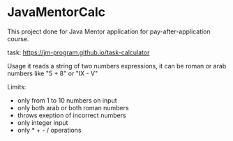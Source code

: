 # JavaMentorCalc

This project done for Java Mentor application for pay-after-application course.

task:
https://jm-program.github.io/task-calculator

Usage
it reads a string of two numbers expressions, it can be roman or arab numbers like "5 + 8" or "IX - V"

Limits:
- only from 1 to 10 numbers on input
- only both arab or both roman numbers
- throws exeption of incorrect numbers
- only integer input
- only * + - / operations

